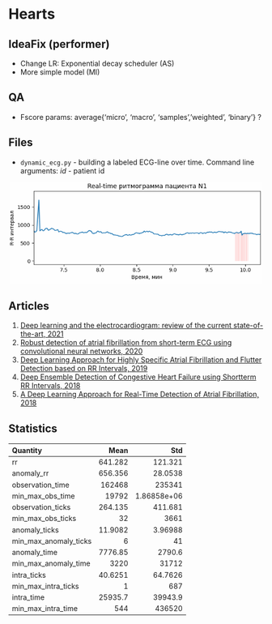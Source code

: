 # Hearts

## IdeaFix (performer)
* Change LR: Exponential decay scheduler (AS)
* More simple model (MI)

## QA
* Fscore params: average{‘micro’, ‘macro’, ‘samples’,’weighted’, ‘binary’} ? 

## Files
* `dynamic_ecg.py` - building a labeled ECG-line over time. Command line arguments: *id* - patient id

<p align="center">
<img src="materials/img/dynamic_ecg.gif" alt="Круговая диаграмма распределения изображений по группам" width="500" height="200"/>
</p>

[comment]: <> (![Alt Text]&#40;materials/img/dynamic_ecg.gif?center&#41;)

## Articles 
1. [Deep learning and the electrocardiogram: review of the current state-of-the-art, 2021]
2. [Robust detection of atrial fibrillation from short-term ECG using convolutional neural networks, 2020]
3. [Deep Learning Approach for Highly Specific Atrial Fibrillation and Flutter Detection based on RR Intervals, 2019]
4. [Deep Ensemble Detection of Congestive Heart Failure using Shortterm RR Intervals, 2018]
5. [A Deep Learning Approach for Real-Time Detection of Atrial Fibrillation, 2018]

[Deep learning and the electrocardiogram: review of the current state-of-the-art, 2021]: https://academic.oup.com/europace/advance-article/doi/10.1093/europace/euaa377/6132071
[Robust detection of atrial fibrillation from short-term ECG using convolutional neural networks, 2020]: https://sci-hub.do/10.1016/j.future.2020.07.021
[Deep Learning Approach for Highly Specific Atrial Fibrillation and Flutter Detection based on RR Intervals, 2019]:
https://sci-hub.do/https://ieeexplore.ieee.org/abstract/document/8856806/#
[Deep Ensemble Detection of Congestive Heart Failure using Shortterm RR Intervals, 2018]: https://sci-hub.do/https://ieeexplore.ieee.org/abstract/document/8694834/
[A Deep Learning Approach for Real-Time Detection of Atrial Fibrillation, 2018]: https://sci-hub.do/10.1016/j.eswa.2018.08.011

## Statistics
| Quantity              |        Mean |              Std |
|:----------------------|------------:|-----------------:|
| rr                    |    641.282  |    121.321       |
| anomaly_rr            |    656.356  |     28.0538      |
| observation_time      | 162468      | 235341           |
| min_max_obs_time      |  19792      |      1.86858e+06 |
| observation_ticks     |    264.135  |    411.681       |
| min_max_obs_ticks     |     32      |   3661           |
| anomaly_ticks         |     11.9082 |      3.96988     |
| min_max_anomaly_ticks |      6      |     41           |
| anomaly_time          |   7776.85   |   2790.6         |
| min_max_anomaly_time  |   3220      |  31712           |
| intra_ticks           |     40.6251 |     64.7626      |
| min_max_intra_ticks   |      1      |    687           |
| intra_time            |  25935.7    |  39943.9         |
| min_max_intra_time    |    544      | 436520           |

